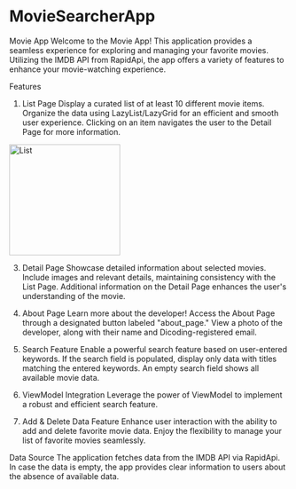 # MovieSearcherApp

Movie App
Welcome to the Movie App! This application provides a seamless experience for exploring and managing your favorite movies. Utilizing the IMDB API from RapidApi, the app offers a variety of features to enhance your movie-watching experience.

Features
1. List Page
Display a curated list of at least 10 different movie items.
Organize the data using LazyList/LazyGrid for an efficient and smooth user experience.
Clicking on an item navigates the user to the Detail Page for more information.

<img src="https://drive.google.com/uc?id=1L3p2Wf69pIU_nd16UYQWkgdd-_nc_FqG" alt="List" width="200"/>


3. Detail Page
Showcase detailed information about selected movies.
Include images and relevant details, maintaining consistency with the List Page.
Additional information on the Detail Page enhances the user's understanding of the movie.

4. About Page
Learn more about the developer!
Access the About Page through a designated button labeled "about_page."
View a photo of the developer, along with their name and Dicoding-registered email.

5. Search Feature
Enable a powerful search feature based on user-entered keywords.
If the search field is populated, display only data with titles matching the entered keywords.
An empty search field shows all available movie data.

6. ViewModel Integration
Leverage the power of ViewModel to implement a robust and efficient search feature.

7. Add & Delete Data Feature
Enhance user interaction with the ability to add and delete favorite movie data.
Enjoy the flexibility to manage your list of favorite movies seamlessly.

Data Source
The application fetches data from the IMDB API via RapidApi. In case the data is empty, the app provides clear information to users about the absence of available data.
